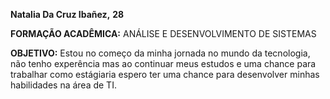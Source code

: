 **Natalia Da Cruz Ibañez,** **28** 

**FORMAÇÃO ACADÊMICA:** ANÁLISE E DESENVOLVIMENTO DE SISTEMAS

**OBJETIVO:**
  Estou no começo da minha jornada no mundo da tecnologia, não tenho experência mas ao continuar meus estudos e uma chance para trabalhar como estágiaria espero ter uma chance para desenvolver minhas habilidades na área de TI. 
